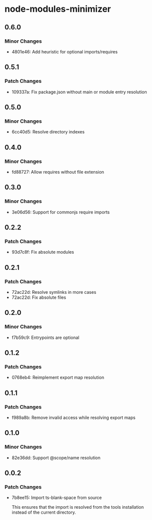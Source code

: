# node-modules-minimizer

## 0.6.0

### Minor Changes

- 4801e46: Add heuristic for optional imports/requires

## 0.5.1

### Patch Changes

- 109337a: Fix package.json without main or module entry resolution

## 0.5.0

### Minor Changes

- 6cc40d5: Resolve directory indexes

## 0.4.0

### Minor Changes

- fd88727: Allow requires without file extension

## 0.3.0

### Minor Changes

- 3e06d56: Support for commonjs require imports

## 0.2.2

### Patch Changes

- 93d7c8f: Fix absolute modules

## 0.2.1

### Patch Changes

- 72ac22d: Resolve symlinks in more cases
- 72ac22d: Fix absolute files

## 0.2.0

### Minor Changes

- f7b59c9: Entrypoints are optional

## 0.1.2

### Patch Changes

- 0768eb4: Reimplement export map resolution

## 0.1.1

### Patch Changes

- f989a8b: Remove invalid access while resolving export maps

## 0.1.0

### Minor Changes

- 82e36dd: Support @scope/name resolution

## 0.0.2

### Patch Changes

- 7b8ee15: Import ts-blank-space from source

  This ensures that the import is resolved from the tools installation
  instead of the current directory.
